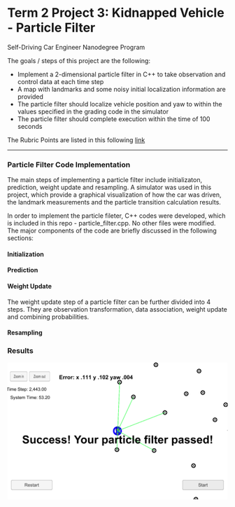 # **Term 2 Project 3: Kidnapped Vehicle - Particle Filter**
Self-Driving Car Engineer Nanodegree Program

The goals / steps of this project are the following:

* Implement a 2-dimensional particle filter in C++ to take observation and control data at each time step
* A map with landmarks and some noisy initial localization information are provided
* The particle filter should localize vehicle position and yaw to within the values specified in the grading code in the simulator
* The particle filter should complete execution within the time of 100 seconds


[//]: # (Image References)

[image1]: ./images/Pass_Overview.png "Pass_Overview"
[image2]: ./images/Pass_closeUp.png "Pass_closeUp"
[image3]: ./images/InAction.png "InAction"

The Rubric Points are listed in this following [link](https://review.udacity.com/#!/rubrics/747/view)   

---

### Particle Filter Code Implementation

The main steps of implementing a particle filter include initializaton, prediction, weight update and resampling.  A simulator was used in this project, which provide a graphical visualization of how the car was driven, the landmark measurements and the particle transition calculation results.  

In order to implement the particle fileter, C++ codes were developed, which is included in this repo - particle_filter.cpp.  No other files were modified. The major components of the code are briefly discussed in the following sections: 

#### Initialization


#### Prediction


#### Weight Update

The weight update step of a particle filter can be further divided into 4 steps.  They are observation transformation, data association, weight update and combining probabilities.


#### Resampling


### Results

![alt text][image2]

